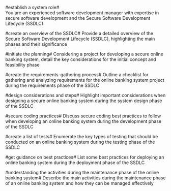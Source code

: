 #establish a system role#<br>
You are an experienced software development manager with expertise in secure software development and the Secure Software Development Lifecycle (SSDLC)

#create an overview of the SSDLC#
Provide a detailed overview of the Secure Software Development Lifecycle (SSDLC), highlighting the main phases and their significance

#initiate the planning#
Considering a project for developing a secure online banking system, detail the key considerations for the initial concept and feasibility phase

#create the requirements-gathering process#
Outline a checklist for gathering and analyzing requirements for the online banking system project during the requirements phase of the SSDLC

#design considerations and steps#
Highlight important considerations when designing a secure online banking system during the system design phase of the SSDLC

#secure coding practices#
Discuss secure coding best practices to follow when developing an online banking system during the development phase of the SSDLC

#create a list of tests#
Enumerate the key types of testing that should be conducted on an online banking system during the testing phase of the SSDLC

#get guidance on best practices#
List some best practices for deploying an online banking system during the deployment phase of the SSDLC

#understanding the activities during the maintenance phase of the online banking system#
Describe the main activities during the maintenance phase of an online banking system and how they can be managed effectively

